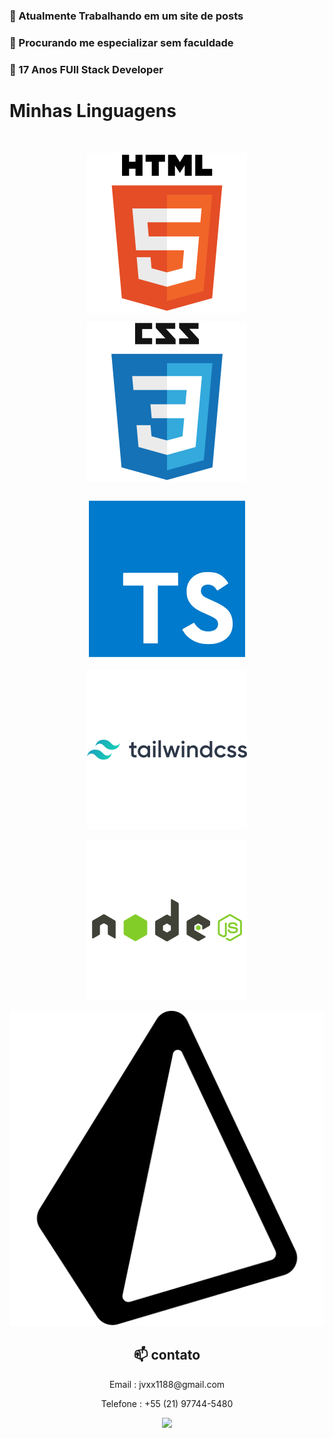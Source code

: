 <h3> 🔭 Atualmente Trabalhando em um site de posts</h3>
<h3> 🤔 Procurando me especializar sem faculdade</h3>
<h3> 💬 17 Anos FUll Stack Developer</h3>


<h1>Minhas Linguagens</h1>
<br/>
<p align="center"><img style="display: block;"  src="./icons/html.svg"></p>
<p align="center"><img style="display: block;" src="./icons/css.svg"></p>
<p align="center"><img style="display: block;" ssrc="./icons/react-original-wordmark.svg"></p>
<p align="center"><img src="./icons/ts.svg"></p>
<p align="center"><img src="./icons/tailwind.svg"></p>
<p align="center"><img src="./icons/node.svg"></p>
<p align="center"><img src="./icons/prisma.svg"></p>

<div align="center">
  <h2 >📫 contato</h2> 
<p>Email : jvxx1188@gmail.com</p>
<p>Telefone : +55 (21) 97744-5480</p>
<a target="_blank" href="https://www.linkedin.com/in/jos%C3%A9-dami%C3%A3o-b8b3b5258/"> <img src="https://img.shields.io/badge/LinkedIn-0077B5?style=for-the-badge&logo=linkedin&logoColor=white"></img></a>
</div>

<!--falta adicionar meus projetos, adicionar um sobre mim melhor e talvez ajeitar as linguagens-->


